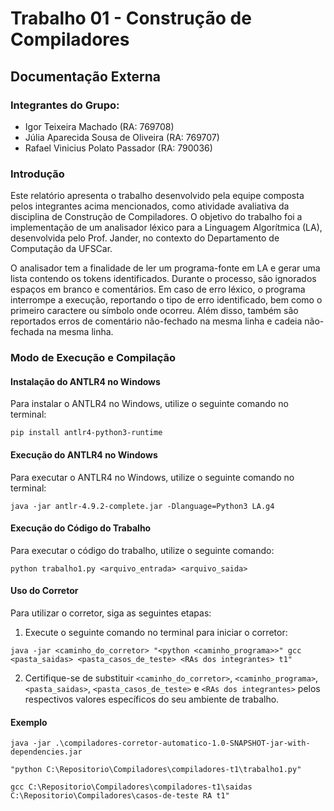 # Trabalho 01 - Construção de Compiladores

## Documentação Externa

### Integrantes do Grupo:

- Igor Teixeira Machado (RA: 769708)
- Júlia Aparecida Sousa de Oliveira (RA: 769707)
- Rafael Vinicius Polato Passador (RA: 790036)

### Introdução

Este relatório apresenta o trabalho desenvolvido pela equipe composta pelos integrantes acima mencionados, como atividade avaliativa da disciplina de Construção de Compiladores. O objetivo do trabalho foi a implementação de um analisador léxico para a Linguagem Algorítmica (LA), desenvolvida pelo Prof. Jander, no contexto do Departamento de Computação da UFSCar.

O analisador tem a finalidade de ler um programa-fonte em LA e gerar uma lista contendo os tokens identificados. Durante o processo, são ignorados espaços em branco e comentários. Em caso de erro léxico, o programa interrompe a execução, reportando o tipo de erro identificado, bem como o primeiro caractere ou símbolo onde ocorreu. Além disso, também são reportados erros de comentário não-fechado na mesma linha e cadeia não-fechada na mesma linha.

### Modo de Execução e Compilação

#### Instalação do ANTLR4 no Windows
Para instalar o ANTLR4 no Windows, utilize o seguinte comando no terminal:
```
pip install antlr4-python3-runtime
```
#### Execução do ANTLR4 no Windows
Para executar o ANTLR4 no Windows, utilize o seguinte comando no terminal:
```
java -jar antlr-4.9.2-complete.jar -Dlanguage=Python3 LA.g4
```
#### Execução do Código do Trabalho
Para executar o código do trabalho, utilize o seguinte comando:
```
python trabalho1.py <arquivo_entrada> <arquivo_saida>
```
#### Uso do Corretor
Para utilizar o corretor, siga as seguintes etapas:
1. Execute o seguinte comando no terminal para iniciar o corretor:
```
java -jar <caminho_do_corretor> "<python <caminho_programa>>" gcc <pasta_saidas> <pasta_casos_de_teste> <RAs dos integrantes> t1"
```
2. Certifique-se de substituir `<caminho_do_corretor>`, `<caminho_programa>`, `<pasta_saidas>`, `<pasta_casos_de_teste>` e `<RAs dos integrantes>` pelos respectivos valores específicos do seu ambiente de trabalho.

#### Exemplo 
```
java -jar .\compiladores-corretor-automatico-1.0-SNAPSHOT-jar-with-dependencies.jar
```
```
"python C:\Repositorio\Compiladores\compiladores-t1\trabalho1.py"
```
```
gcc C:\Repositorio\Compiladores\compiladores-t1\saidas C:\Repositorio\Compiladores\casos-de-teste RA t1"
```

